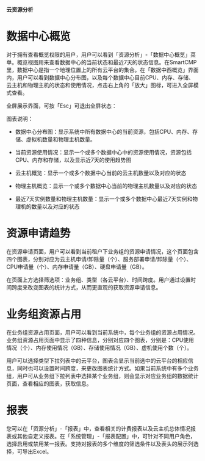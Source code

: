**云资源分析**

# 数据中心概览

对于拥有查看概览权限的用户，用户可以看到「资源分析」-「数据中心概览」菜单。概览视图用来查看数据中心的当前状态和最近7天的状态信息。在SmartCMP里，数据中心是指一个地理位置上的所有云平台的集合。在「数据中西概览」界面内，用户可以看到数据中心分布图，以及每个数据中心目前CPU、内存、存储、云主机和物理主机的状态和使用情况，点击右上角的「放大」图标，可进入全屏模式查看。

全屏展示界面，可按「Esc」可退出全屏状态：

图表说明：

-   数据中心分布图：显示系统中所有数据中心的当前资源，包括CPU、内存、存储、虚拟机数量和物理主机数量。

-   当前资源使用情况：显示一个或多个数据中心中的资源使用情况，资源包括CPU、内存和存储，以及显示近7天的使用趋势图

-   云主机概览：显示一个或多个数据中心当前的云主机数量以及对应的状态

-   物理主机概览：显示一个或多个数据中心当前的物理主机数量以及对应的状态

-   最近7天实例数量和物理主机数量：显示一个或多个数据中心最近7天实例和物理机的数量以及对应的状态

# 资源申请趋势

在资源申请页面，用户可以看到当前租户下业务组的资源申请情况，这个页面包含四个图表，分别对应为云主机申请/卸除量（个）、服务部署申请/卸除量（个）、CPU申请量（个）、内存申请量（GB）、硬盘申请量（GB）。

在页面上方选择筛选项：业务组、类型（各云平台）、时间跨度。用户通过设置时间跨度来改变图表的统计方式，从而更直观的获取资源申请信息。

# 业务组资源占用

在业务组资源占用页面，用户可以看到当前系统中，每个业务组的资源占用情况。业务组资源占用页面中显示了四种信息，分别对应四个图表，分别是：CPU使用情况（个）、内存使用情况（GB）、存储使用情况（GB）、虚机使用个数（个）。

用户可以选择类型下拉列表中的云平台，图表会显示当前选中的云平台的相应信息，同时也可以设置时间跨度，来更改图表统计方式。如果当前系统中有多个业务组，用户可从业务组下拉列表中选择某个业务组，则会显示对应业务组的数据统计页面，查看相应的图表，获取信息。

# 报表

您可以在「资源分析」-「报表」中，查看相关的计费报表以及云主机总体情况报表或其他自定义报表。在「系统管理」-「报表配置」中，可针对不同用户角色，选择启用或禁用某一报表。支持对报表的多个维度的筛选条件以及表头的展示列选择，可导出Excel。

